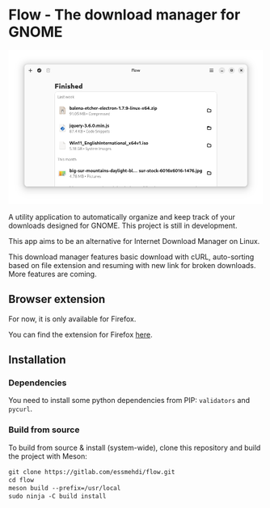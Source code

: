 # Flow - The download manager for GNOME

![](screenshots/1.png)

A utility application to automatically organize and keep track of your downloads designed for GNOME. This project is still in development.

This app aims to be an alternative for Internet Download Manager on Linux.

This download manager features basic download with cURL, auto-sorting based on file extension and resuming with new link for broken downloads. More features are coming.

## Browser extension

For now, it is only available for Firefox.

You can find the extension for Firefox [here](https://addons.mozilla.org/en-US/firefox/addon/flow-intercepter/).

## Installation

### Dependencies

You need to install some python dependencies from PIP: `validators` and `pycurl`.

### Build from source

To build from source & install (system-wide), clone this repository and build the project with Meson:

```shell
git clone https://gitlab.com/essmehdi/flow.git
cd flow
meson build --prefix=/usr/local
sudo ninja -C build install
```